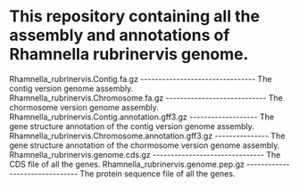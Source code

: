 # This repository containing all the assembly and annotations of Rhamnella rubrinervis genome.
  

Rhamnella_rubrinervis.Contig.fa.gz -------------------------------- The contig version genome assembly.  
Rhamnella_rubrinervis.Chromosome.fa.gz ---------------------------- The chormosome version genome assembly.  
Rhamnella_rubrinervis.Contig.annotation.gff3.gz ------------------- The gene structure annotation of the contig version genome assembly.  
Rhamnella_rubrinervis.Chromosome.annotation.gff3.gz --------------- The gene structure annotation of the chormosome version genome assembly.  
Rhamnella_rubrinervis.genome.cds.gz ------------------------------- The CDS file of all the genes.
Rhamnella_rubrinervis.genome.pep.gz ------------------------------- The protein sequence file of all the genes.
